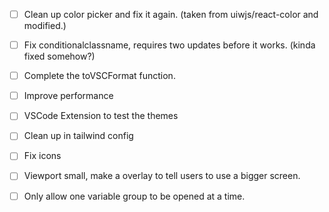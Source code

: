 - [ ] Clean up color picker and fix it again. (taken from uiwjs/react-color and modified.)
- [ ] Fix conditionalclassname, requires two updates before it works. (kinda fixed somehow?)
- [ ] Complete the toVSCFormat function.
- [ ] Improve performance
- [ ] VSCode Extension to test the themes 

- [ ] Clean up in tailwind config
- [ ] Fix icons
- [ ] Viewport small, make a overlay to tell users to use a bigger screen.
- [ ] Only allow one variable group to be opened at a time.